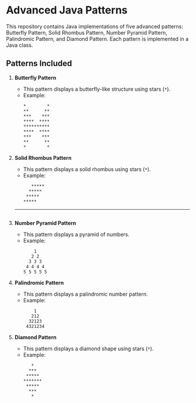 # Advanced Java Patterns

This repository contains Java implementations of five advanced patterns: Butterfly Pattern, Solid Rhombus Pattern, Number Pyramid Pattern, Palindromic Pattern, and Diamond Pattern. Each pattern is implemented in a Java class.

## Patterns Included

1. **Butterfly Pattern**
   - This pattern displays a butterfly-like structure using stars (`*`).
   - Example:
     ```
     *        *
     **      **
     ***    ***
     ****  ****
     **********
     ****  ****
     ***    ***
     **      **
     *        *
     ```

2. **Solid Rhombus Pattern**
   - This pattern displays a solid rhombus using stars (`*`).
   - Example:
     ```
        *****
       *****
      *****
     *****
    *****
     ```

3. **Number Pyramid Pattern**
   - This pattern displays a pyramid of numbers.
   - Example:
     ```
         1
        2 2
       3 3 3
      4 4 4 4
     5 5 5 5 5
     ```

4. **Palindromic Pattern**
   - This pattern displays a palindromic number pattern.
   - Example:
     ```
         1
        212
       32123
      4321234
     ```

5. **Diamond Pattern**
   - This pattern displays a diamond shape using stars (`*`).
   - Example:
     ```
        *
       ***
      *****
     *******
      *****
       ***
        *
     ```
